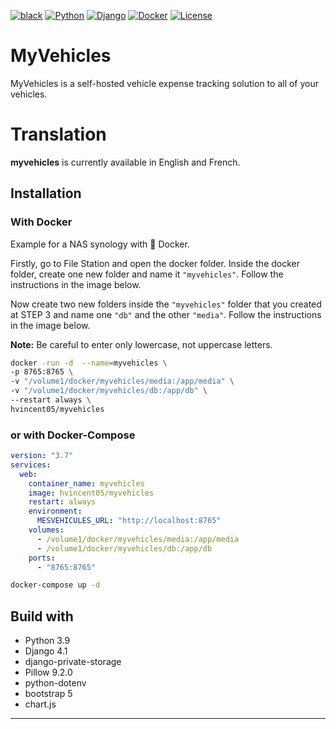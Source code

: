 [![black][black-shield]][black-url]
[![Python][python-shield]][python-url]
[![Django][django-shield]][django-url]
[![Docker][docker-shield]][docker-url]
[![License][license-shield]][license-url]

# MyVehicles

MyVehicles is a self-hosted vehicle expense tracking solution to all of your vehicles.

# Translation

**myvehicles** is currently available in English and French.

## Installation

### With Docker

Example for a NAS synology with 🐳 Docker.

Firstly, go to File Station and open the docker folder.
Inside the docker folder, create one new folder and name it `"myvehicles"`.
Follow the instructions in the image below.

Now create two new folders inside the `"myvehicles"` folder that you created
at STEP 3 and name one `"db"` and the other `"media"`.
Follow the instructions in the image below.

**Note:** Be careful to enter only lowercase, not uppercase letters.

```sh
docker -run -d  --name=myvehicles \
-p 8765:8765 \
-v "/volume1/docker/myvehicles/media:/app/media" \
-v "/volume1/docker/myvehicles/db:/app/db" \
--restart always \
hvincent05/myvehicles
```

### or with Docker-Compose

```yaml
version: "3.7"
services:
  web:
    container_name: myvehicles
    image: hvincent05/myvehicles
    restart: always
    environment:
      MESVEHICULES_URL: "http://localhost:8765"
    volumes:
      - /volume1/docker/myvehicles/media:/app/media
      - /volume1/docker/myvehicles/db:/app/db
    ports:
      - "8765:8765"
```

```sh
docker-compose up -d
```

## Build with

- Python 3.9
- Django 4.1
- django-private-storage
- Pillow 9.2.0
- python-dotenv
- bootstrap 5
- chart.js

---

[black-shield]: https://img.shields.io/badge/code%20style-black-000000.svg
[black-url]: https://github.com/psf/black
[python-shield]: https://img.shields.io/badge/Python-3.9-blue
[python-url]: https://www.python.org/downloads/
[django-shield]: https://img.shields.io/badge/Django-4.1-brightgreen
[django-url]: https://www.djangoproject.com
[docker-shield]: https://img.shields.io/badge/Docker-20.10-blue
[docker-url]: https://www.docker.com
[license-shield]: https://img.shields.io/github/license/vincenthouillon/myvehicles.svg
[license-url]: https://github.com/vincenthouillon/myvehicles/blob/master/LICENSE
